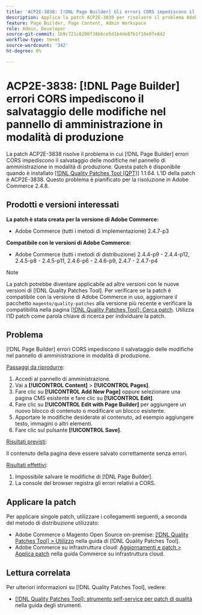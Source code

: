 ```yaml
---
title: 'ACP2E-3838: [!DNL Page Builder] Gli errori CORS impediscono il salvataggio delle modifiche nel pannello di amministrazione in modalità di produzione'
description: Applica la patch ACP2E-3838 per risolvere il problema Adobe Commerce, in cui [!DNL Page Builder] gli errori CORS impediscono il salvataggio delle modifiche nel pannello di amministrazione in modalità di produzione.
feature: Page Builder, Page Content, Admin Workspace
role: Admin, Developer
source-git-commit: 1b9c721c8200f38b6ce5d1b4de87b1f10e07e8d2
workflow-type: tm+mt
source-wordcount: '342'
ht-degree: 0%

---
```



# ACP2E-3838: [!DNL Page Builder] errori CORS impediscono il salvataggio delle modifiche nel pannello di amministrazione in modalità di produzione

La patch ACP2E-3838 risolve il problema in cui [!DNL Page Builder] errori CORS impediscono il salvataggio delle modifiche nel pannello di amministrazione in modalità di produzione. Questa patch è disponibile quando è installato [[!DNL Quality Patches Tool (QPT)]](/help/tools/quality-patches-tool/quality-patches-tool-to-self-serve-quality-patches.md) 1.1.64. L’ID della patch è ACP2E-3838. Questo problema è pianificato per la risoluzione in Adobe Commerce 2.4.8.

## Prodotti e versioni interessati

**La patch è stata creata per la versione di Adobe Commerce:**

* Adobe Commerce (tutti i metodi di implementazione) 2.4.7-p3

**Compatibile con le versioni di Adobe Commerce:**

* Adobe Commerce (tutti i metodi di distribuzione) 2.4.4-p9 - 2.4.4-p12, 2.4.5-p8 - 2.4.5-p11, 2.4.6-p6 - 2.4.6-p9, 2.4.7 - 2.4.7-p4

>[!NOTE]
>
>La patch potrebbe diventare applicabile ad altre versioni con le nuove versioni di [!DNL Quality Patches Tool]. Per verificare se la patch è compatibile con la versione di Adobe Commerce in uso, aggiornare il pacchetto `magento/quality-patches` alla versione più recente e verificare la compatibilità nella pagina [[!DNL Quality Patches Tool]: Cerca patch](https://experienceleague.adobe.com/tools/commerce-quality-patches/index.html). Utilizza l’ID patch come parola chiave di ricerca per individuare la patch.

## Problema

[!DNL Page Builder] errori CORS impediscono il salvataggio delle modifiche nel pannello di amministrazione in modalità di produzione.

<u>Passaggi da riprodurre</u>:

1. Accedi al pannello di amministrazione.
1. Vai a **[!UICONTROL Content]** > **[!UICONTROL Pages]**.
1. Fare clic su **[!UICONTROL Add New Page]** oppure selezionare una pagina CMS esistente e fare clic su **[!UICONTROL Edit]**.
1. Fare clic su **[!UICONTROL Edit with Page Builder]** per aggiungere un nuovo blocco di contenuto o modificare un blocco esistente.
1. Apportare le modifiche desiderate al contenuto, ad esempio aggiungere testo, immagini o altri elementi.
1. Fare clic sul pulsante **[!UICONTROL Save]**.

<u>Risultati previsti</u>:

Il contenuto della pagina deve essere salvato correttamente senza errori.

<u>Risultati effettivi</u>:

1. Impossibile salvare le modifiche di [!DNL Page Builder].
1. La console del browser registra gli errori relativi a CORS.

## Applicare la patch

Per applicare singole patch, utilizzare i collegamenti seguenti, a seconda del metodo di distribuzione utilizzato:

* Adobe Commerce o Magento Open Source on-premise: [[!DNL Quality Patches Tool] > Utilizzo](/help/tools/quality-patches-tool/usage.md) nella guida di [!DNL Quality Patches Tool].
* Adobe Commerce su infrastruttura cloud: [Aggiornamenti e patch > Applica patch](https://experienceleague.adobe.com/docs/commerce-cloud-service/user-guide/develop/upgrade/apply-patches.html) nella guida Commerce su infrastruttura cloud.

## Lettura correlata

Per ulteriori informazioni su [!DNL Quality Patches Tool], vedere:

* [[!DNL Quality Patches Tool]: strumento self-service per patch di qualità](/help/tools/quality-patches-tool/quality-patches-tool-to-self-serve-quality-patches.md) nella guida degli strumenti.
